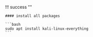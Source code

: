!!! success ""

    #### install all packages

    ```bash
    sudo apt install kali-linux-everything
    ```
